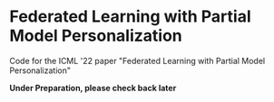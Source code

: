 # Federated Learning with Partial Model Personalization
Code for the ICML '22 paper "Federated Learning with Partial Model Personalization" 

**Under Preparation, please check back later**
